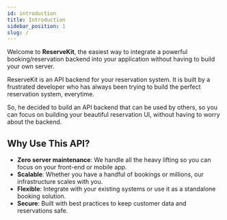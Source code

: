 ```yaml
---
id: introduction
title: Introduction
sidebar_position: 1
slug: /
---
```


Welcome to **ReserveKit**, the easiest way to integrate a powerful
booking/reservation backend into your application without having to build your
own server.

ReserveKit is an API backend for your reservation system. It is built by a
frustrated developer who has always been trying to build the perfect reservation
system, everytime.

So, he decided to build an API backend that can be used by others, so you can
focus on building your beautiful reservation UI, without having to worry about
the backend.

## Why Use This API?

- **Zero server maintenance**: We handle all the heavy lifting so you can focus
  on your front-end or mobile app.
- **Scalable**: Whether you have a handful of bookings or millions, our
  infrastructure scales with you.
- **Flexible**: Integrate with your existing systems or use it as a standalone
  booking solution.
- **Secure**: Built with best practices to keep customer data and reservations
  safe.
